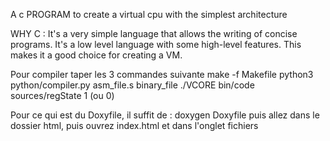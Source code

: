 A c PROGRAM to create a virtual cpu with the simplest architecture

WHY C :
It's a very simple language that allows the writing of concise programs.
It's a low level language with some high-level features. This makes it a good choice for creating a VM.

Pour compiler taper les 3 commandes suivante
make -f Makefile
python3 python/compiler.py asm_file.s binary_file
./VCORE bin/code sources/regState 1 (ou 0)


Pour ce qui est du Doxyfile, il suffit de :
	doxygen Doxyfile
	puis allez dans le dossier html, puis ouvrez index.html et dans l'onglet fichiers
